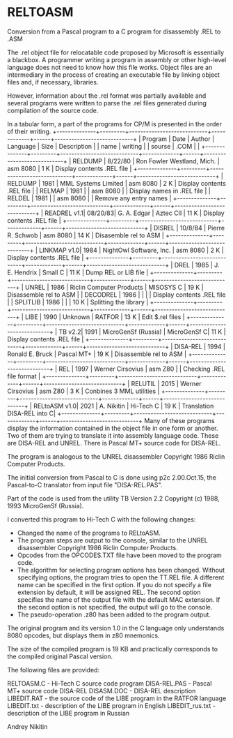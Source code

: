 # RELTOASM
Conversion from a Pascal program to a C program for disassembly .REL to .ASM

The .rel object file for relocatable code proposed by Microsoft is essentially a
blackbox. A programmer writing a program in assembly or other high-level language
does not need to know how this file works. Object files are an intermediary in the
process of creating an executable file by linking object files and, if necessary,
libraries.

However, information about the .rel format was partially available and several
programs were written to parse the .rel files generated during compilation of the
source code.

In a tabular form, a part of the programs for CP/M is presented in the order of
their writing.
+--------------+---------+----------------------------+-------------+------+----------------------------+
| Program      | Date    | Author                     | Language    | Size | Description                |
| name         | writing |                            | sourse      | .COM |                            |
+--------------+---------+----------------------------+-------------+------+----------------------------+
| RELDUMP      | 8/22/80 | Ron Fowler Westland, Mich. | asm 8080    |  1 K | Display contents .REL file |
+--------------+---------+----------------------------+-------------+------+----------------------------+
| RELDUMP      | 1981    | MML Systems Limited        | asm 8080    |  2 K | Display contents .REL file |
| RELMAP       | 1981    |                            | asm 8080    |      | Display names in .REL file |
| RELDEL       | 1981    |                            | asm 8080    |      | Remove any entry names     |
+--------------+---------+----------------------------+-------------+------+----------------------------+
| READREL  v1.1| 08/20/83| G. A. Edgar                | Aztec CII   | 11 K | Display contents .REL file |
+--------------+---------+----------------------------+-------------+------+----------------------------+
| DISREL       | 10/8/84 | Pierre R. Schwob           | asm 8080    | 14 K | Disasemble rel to ASM      |
+--------------+---------+----------------------------+-------------+------+----------------------------+
| LINKMAP  v1.0| 1984    | NightOwl Software, Inc.    | asm 8080    |  2 K | Display contents .REL file |
+--------------+---------+----------------------------+-------------+------+----------------------------+
| DREL         | 1985    | J. E. Hendrix              | Small C     | 11 K | Dump REL or LIB file       |
+--------------+---------+----------------------------+-------------+------+----------------------------+
| UNREL        | 1986    | Riclin Computer Products   | MISOSYS C   | 19 K | Disassemble rel to ASM     |
| DECODREL     | 1986    |                            |             |      | Display contents .REL file |
| SPLITLIB     | 1986    |                            |             | 10 K | Splitting the library      |
+--------------+---------+----------------------------+-------------+------+----------------------------+
| LIBE         | 1990    | Unknown                    | RATFOR      | 13 K | Edit $.rel files           |
+--------------+---------+----------------------------+-------------+------+----------------------------+
| TB       v2.2| 1991    | MicroGenSf (Russia)        | MicroGenSf C| 11 K | Display contents .REL file |
+--------------+---------+----------------------------+-------------+------+----------------------------+
| DISA-REL     | 1994    | Ronald E. Bruck            | Pascal MT+  | 19 K | Disassemble rel to ASM     |
+--------------+---------+----------------------------+-------------+------+----------------------------+
| REL          | 1997    | Werner Cirsovius           | asm Z80     |      | Checking .REL file format  |
+--------------+---------+----------------------------+-------------+------+----------------------------+
| RELUTIL      | 2015    | Werner Cirsovius           | asm Z80     |  3 K | Сonbines 3  MML utilities  |
+--------------+---------+----------------------------+-------------+------+----------------------------+
| RELtoASM v1.0| 2021    | A. Nikitin                 | Hi-Tech C   | 19 K | Translation DISA-REL into C|
+--------------+---------+----------------------------+-------------+------+----------------------------+
Many of these programs display the information contained in the object file in one
form or another. Two of them are trying to translate it into assembly language code.
These are DISA-REL and UNREL. There is Pascal MT+ source code for DISA-REL.

The program is analogous to the UNREL disassembler Copyright 1986
Riclin Computer Products.

The initial conversion from Pascal to C is done using p2c 2.00.Oct.15, the Pascal-to-C
translator from input file "DISA-REL.PAS".

Part of the code is used from the utility TB Version 2.2 Copyright (c) 1988, 1993 
MicroGenSf (Russia).

I converted this program to Hi-Tech C with the following changes:

  - Changed the name of the programs to RELtoASM.
  - The program steps are output to the console, similar
    to the UNREL disassembler Copyright 1986 Riclin Computer Products.
  - Opcodes from the OPCODES.TXT file have been moved to the program code.
  - The algorithm for selecting program options has been changed.
    Without specifying options, the program tries to open the TT.REL file.
    A different name can be specified in the first option. If you do not
    specify a file extension by default, it will be assigned REL.
    The second option specifies the name of the output file with the
    default MAC extension. If the second option is not specified, the
    output will go to the console.
  - The pseudo-operation .z80 has been added to the program output.

The original program and its version 1.0 in the C language only understands
8080 opcodes, but displays them in z80 mnemonics.

The size of the compiled program is 19 KB and practically corresponds to the
compiled original Pascal version. 

The following files are provided:

RELTOASM.C      - Hi-Tech C source code program 
DISA-REL.PAS    - Pascal MT+ source code DISA-REL
DISASM.DOC      - DISA-REL description
LIBEDIT.RAT     - the source code of the LIBE program in the RATFOR language 
LIBEDIT.txt     - description of the LIBE program in English
LIBEDIT_rus.txt - description of the LIBE program in Russian 



Andrey Nikitin
